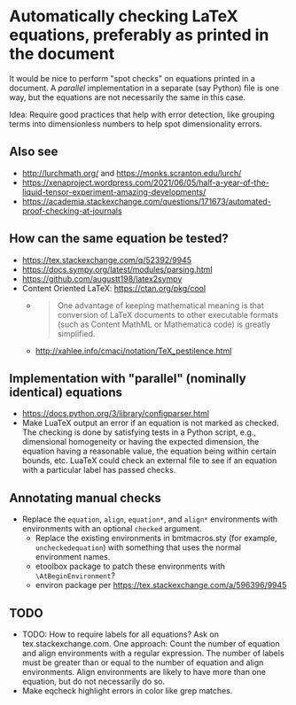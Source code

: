 # Automatically checking LaTeX equations, preferably as printed in the document

It would be nice to perform "spot checks" on equations printed in a document. A *parallel* implementation in a separate (say Python) file is one way, but the equations are not necessarily the same in this case.

Idea: Require good practices that help with error detection, like grouping terms into dimensionless numbers to help spot dimensionality errors.

## Also see

- <http://lurchmath.org/> and <https://monks.scranton.edu/lurch/>
- <https://xenaproject.wordpress.com/2021/06/05/half-a-year-of-the-liquid-tensor-experiment-amazing-developments/>
- <https://academia.stackexchange.com/questions/171673/automated-proof-checking-at-journals>

## How can the same equation be tested?

- <https://tex.stackexchange.com/q/52392/9945>
- <https://docs.sympy.org/latest/modules/parsing.html>
- <https://github.com/augustt198/latex2sympy>
- Content Oriented LaTeX: <https://ctan.org/pkg/cool>
   - > One advantage of keeping mathematical meaning is that conversion of LaTeX documents to other executable formats (such as Content MathML or Mathematica code) is greatly simplified.
   - <http://xahlee.info/cmaci/notation/TeX_pestilence.html>

## Implementation with "parallel" (nominally identical) equations

- <https://docs.python.org/3/library/configparser.html>
- Make LuaTeX output an error if an equation is not marked as checked. The checking is done by satisfying tests in a Python script, e.g., dimensional homogeneity or having the expected dimension, the equation having a reasonable value, the equation being within certain bounds, etc. LuaTeX could check an external file to see if an equation with a particular label has passed checks.

## Annotating manual checks

- Replace the `equation`, `align`, `equation*`, and `align*` environments with environments with an optional `checked` argument.
   - Replace the existing environments in bmtmacros.sty (for example, `uncheckedequation`) with something that uses the normal environment names.
   - etoolbox package to patch these environments with `\AtBeginEnvironment`?
   - environ package per <https://tex.stackexchange.com/a/596396/9945>

## TODO

- TODO: How to require labels for all equations? Ask on tex.stackexchange.com. One approach: Count the number of equation and align environments with a regular expression. The number of labels must be greater than or equal to the number of equation and align environments. Align environments are likely to have more than one equation, but do not necessarily do so.
- Make eqcheck highlight errors in color like grep matches.
